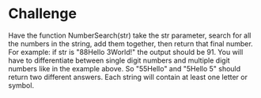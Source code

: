 # Challenge
Have the function NumberSearch(str) take the str parameter, search for all the numbers in the string, add them together, then return that final number. For example: if str is "88Hello 3World!" the output should be 91. You will have to differentiate between single digit numbers and multiple digit numbers like in the example above. So "55Hello" and "5Hello 5" should return two different answers. Each string will contain at least one letter or symbol.